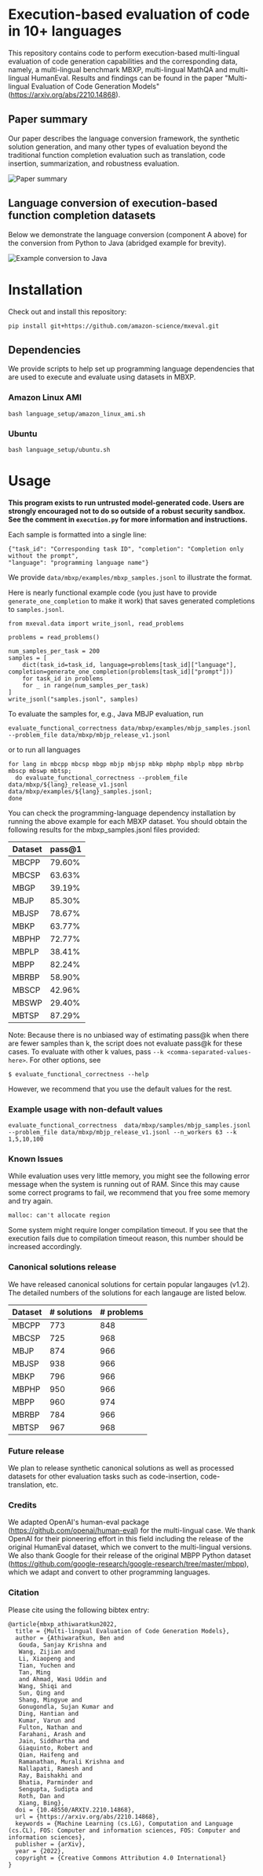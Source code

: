 # Execution-based evaluation of code in 10+ languages

This repository contains code to perform execution-based multi-lingual evaluation of code generation capabilities and the corresponding data, namely, a multi-lingual benchmark MBXP, multi-lingual MathQA and multi-lingual HumanEval. Results and findings can be found in the paper "Multi-lingual Evaluation of Code Generation Models" (https://arxiv.org/abs/2210.14868).


## Paper summary

Our paper describes the language conversion framework, the synthetic solution generation, and many other types of evaluation beyond the traditional function completion evaluation such as translation, code insertion, summarization, and robustness evaluation. 

![Paper summary](./graphics/paper_summary.png)


## Language conversion of execution-based function completion datasets

Below we demonstrate the language conversion (component A above) for the conversion from Python to Java (abridged example for brevity). 

![Example conversion to Java](./graphics/mbxp_java_conversion.png)


# Installation

Check out and install this repository:
```
pip install git+https://github.com/amazon-science/mxeval.git
```



## Dependencies
We provide scripts to help set up programming language dependencies that are used to execute and evaluate using datasets in MBXP.

### Amazon Linux AMI
```
bash language_setup/amazon_linux_ami.sh
```
### Ubuntu
```
bash language_setup/ubuntu.sh
```

# Usage

**This program exists to run untrusted model-generated code. Users are strongly
encouraged not to do so outside of a robust security sandbox. See the comment in
`execution.py` for more information and instructions.**

Each sample is formatted into a single line:
```
{"task_id": "Corresponding task ID", "completion": "Completion only without the prompt",
"language": "programming language name"}
```
We provide `data/mbxp/examples/mbxp_samples.jsonl` to illustrate the format. 

Here is nearly functional example code (you just have to provide
`generate_one_completion` to make it work) that saves generated completions to
`samples.jsonl`.
```
from mxeval.data import write_jsonl, read_problems

problems = read_problems()

num_samples_per_task = 200
samples = [
    dict(task_id=task_id, language=problems[task_id]["language"], completion=generate_one_completion(problems[task_id]["prompt"]))
    for task_id in problems
    for _ in range(num_samples_per_task)
]
write_jsonl("samples.jsonl", samples)
```

To evaluate the samples for, e.g., Java MBJP evaluation, run 
```
evaluate_functional_correctness data/mbxp/examples/mbjp_samples.jsonl --problem_file data/mbxp/mbjp_release_v1.jsonl
```
or to run all languages
```
for lang in mbcpp mbcsp mbgp mbjp mbjsp mbkp mbphp mbplp mbpp mbrbp mbscp mbswp mbtsp;
  do evaluate_functional_correctness --problem_file data/mbxp/${lang}_release_v1.jsonl data/mbxp/examples/${lang}_samples.jsonl;
done
```
You can check the programming-language dependency installation by running the above example for each MBXP dataset. You should obtain the following results for the mbxp_samples.jsonl files provided:


| Dataset | pass@1 |
|---------|--------|
| MBCPP   | 79.60% |
| MBCSP   | 63.63% |
| MBGP    | 39.19% |
| MBJP    | 85.30% |
| MBJSP   | 78.67% |
| MBKP    | 63.77% |
| MBPHP   | 72.77% |
| MBPLP   | 38.41% |
| MBPP    | 82.24% |
| MBRBP   | 58.90% |
| MBSCP   | 42.96% |
| MBSWP   | 29.40% |
| MBTSP   | 87.29% |



Note: Because there is no unbiased way of estimating pass@k when there are fewer
samples than k, the script does not evaluate pass@k for these cases. To
evaluate with other k values, pass `--k <comma-separated-values-here>`. For
other options, see
```
$ evaluate_functional_correctness --help
```
However, we recommend that you use the default values for the rest.

### Example usage with non-default values
```
evaluate_functional_correctness  data/mbxp/samples/mbjp_samples.jsonl --problem_file data/mbxp/mbjp_release_v1.jsonl --n_workers 63 --k 1,5,10,100
```

### Known Issues

While evaluation uses very little memory, you might see the following error
message when the system is running out of RAM. Since this may cause some
correct programs to fail, we recommend that you free some memory and try again.
```
malloc: can't allocate region
```

Some system might require longer compilation timeout. If you see that the execution fails due to compilation timeout reason, this number should be increased accordingly.

### Canonical solutions release

We have released canonical solutions for certain popular langauges (v1.2). The detailed numbers of the solutions for each langauge are listed below. 

| Dataset | # solutions | # problems |
|---------|-------------|------------|
| MBCPP   |     773     |     848    |
| MBCSP   |     725     |     968    |
| MBJP    |     874     |     966    |
| MBJSP   |     938     |     966    |
| MBKP    |     796     |     966    |
| MBPHP   |     950     |     966    |
| MBPP    |     960     |     974    |
| MBRBP   |     784     |     966    |
| MBTSP   |     967     |     968    |


### Future release
We plan to release synthetic canonical solutions as well as processed datasets for other evaluation tasks such as code-insertion, code-translation, etc. 




### Credits
We adapted OpenAI's human-eval package (https://github.com/openai/human-eval) for the multi-lingual case. We thank OpenAI for their pioneering effort in this field including the release of the original HumanEval dataset, which we convert to the multi-lingual versions. We also thank Google for their release of the original MBPP Python dataset (https://github.com/google-research/google-research/tree/master/mbpp), which we adapt and convert to other programming languages.

### Citation

Please cite using the following bibtex entry:

```
@article{mbxp_athiwaratkun2022,
  title = {Multi-lingual Evaluation of Code Generation Models},
  author = {Athiwaratkun, Ben and
   Gouda, Sanjay Krishna and
   Wang, Zijian and
   Li, Xiaopeng and
   Tian, Yuchen and
   Tan, Ming
   and Ahmad, Wasi Uddin and
   Wang, Shiqi and
   Sun, Qing and
   Shang, Mingyue and
   Gonugondla, Sujan Kumar and
   Ding, Hantian and
   Kumar, Varun and
   Fulton, Nathan and
   Farahani, Arash and
   Jain, Siddhartha and
   Giaquinto, Robert and
   Qian, Haifeng and
   Ramanathan, Murali Krishna and
   Nallapati, Ramesh and
   Ray, Baishakhi and
   Bhatia, Parminder and
   Sengupta, Sudipta and
   Roth, Dan and
   Xiang, Bing},
  doi = {10.48550/ARXIV.2210.14868},
  url = {https://arxiv.org/abs/2210.14868},
  keywords = {Machine Learning (cs.LG), Computation and Language (cs.CL), FOS: Computer and information sciences, FOS: Computer and information sciences},
  publisher = {arXiv},
  year = {2022},
  copyright = {Creative Commons Attribution 4.0 International}
}

```

